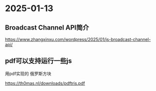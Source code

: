 # 2025-01-13

## Broadcast Channel API简介

https://www.zhangxinxu.com/wordpress/2025/01/js-broadcast-channel-api/

## pdf可以支持运行一些js

用pdf实现的 俄罗斯方块

https://th0mas.nl/downloads/pdftris.pdf